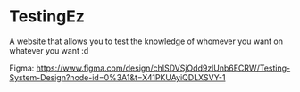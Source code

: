 # TestingEz
A website that allows you to test the knowledge of whomever you want on whatever you want :d

Figma: https://www.figma.com/design/chISDVSjOdd9zlUnb6ECRW/Testing-System-Design?node-id=0%3A1&t=X41PKUAyiQDLXSVY-1
